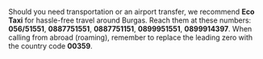 Should you need transportation or an airport transfer, we recommend **Eco Taxi** for hassle-free travel around Burgas. Reach them at these numbers: **056/51551**, **0887751551**, **0887751151**, **0899951551**, **0899914397**. When calling from abroad (roaming), remember to replace the leading zero with the country code **00359**.
